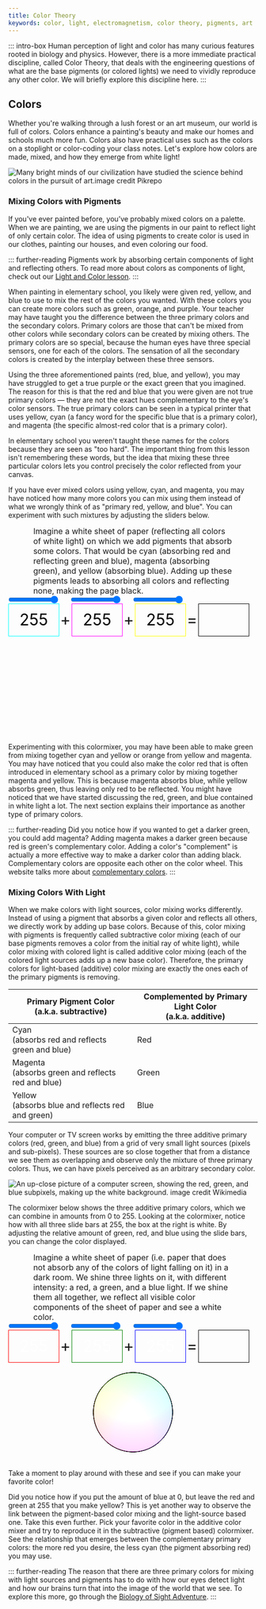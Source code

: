 ```yaml
---
title: Color Theory
keywords: color, light, electromagnetism, color theory, pigments, art
---
```


::: intro-box
Human perception of light and color has many curious features rooted in biology and physics.
However, there is a more immediate practical discipline, called Color Theory, that deals with the engineering questions of what are the base pigments (or colored lights) we need to vividly reproduce any other color.
We will briefly explore this discipline here.
:::


## Colors

Whether you're walking through a lush forest or an art museum, our world is full of colors. Colors enhance a painting's beauty and make our homes and schools much more fun. Colors also have practical uses such as the colors on a stoplight or color-coding your class notes. Let's explore how colors are made, mixed, and how they emerge from white light!

![Many bright minds of our civilization have studied the science behind colors in the pursuit of art.<a class="imagecredit" href="https://www.pikrepo.com/flrza/assorted-paint-kit">image credit Pikrepo</a>](/images/bookpics/assorted_paint_kit.jpg "image credit to Pikrepo")

### Mixing Colors with Pigments

If you've ever painted before, you’ve probably mixed colors on a palette. When we are painting, we are using the pigments in our paint to reflect light of only certain color. The idea of using pigments to create color is used in our clothes, painting our houses, and even coloring our food. 

::: further-reading
Pigments work by absorbing certain components of light and reflecting others. To read more about colors as components of light, check out our [Light and Color lesson](/lightandcolor).
:::

When painting in elementary school, you likely were given red, yellow, and blue to use to mix the rest of the colors you wanted. With these colors you can create more colors such as green, orange, and purple. Your teacher may have taught you the difference between the three primary colors and the secondary colors. Primary colors are those that can't be mixed from other colors while secondary colors can be created by mixing others. The primary colors are so special, because the human eyes have three special sensors, one for each of the colors. The sensation of all the secondary colors is created by the interplay between these three sensors.

<!--TODO: maybe insert image of typical "primary blue, red, yellow" paint bottles -->

Using the three aforementioned paints (red, blue, and yellow), you may have struggled to get a true purple or the exact green that you imagined.
The reason for this is that the red and blue that you were given are not true primary colors — they are not the exact hues complementary to the eye's color sensors.
The true primary colors can be seen in a typical printer that uses yellow, cyan (a fancy word for the specific blue that is a primary color), and magenta (the specific almost-red color that is a primary color). 

<!--TODO: add an animation/widget/image showing where red and magenta are on the color wheel -->

In elementary school you weren't taught these names for the colors because they are seen as "too hard". The important thing from this lesson isn't remembering these words, but the idea that mixing these three particular colors lets you control precisely the color reflected from your canvas.

<!--TODO: add a picture of a painting pallet or easel? -->

If you have ever mixed colors using yellow, cyan, and magenta, you may have noticed how many more colors you can mix using them instead of what we wrongly think of as "primary red, yellow, and blue". You can experiment with such mixtures by adjusting the sliders below.

<style>
#scolortests {
  font-size: 2rem;
}
#scolortests .explain {
  font-size: 1rem;
  width: 80%;
  margin: 0 auto;
}
#scolortests input {
  width: 20%;
  margin: 0;
}
#scolortests span {
  display: inline-block;
  text-align: center;
  vertical-align: middle;
}
#scolortests .spacer {
  width:5%;
}
#scolortests .vis {
  width: 20%;
  height: 2em;
  line-height: 2em;
  border: solid 1px;
  border-color: black;
  color: black;
}
#sredshow {border-color: cyan !important;}
#sgreenshow {border-color: magenta !important;}
#sblueshow {border-color: yellow !important;}
#scolortests .svganim {
  text-align: center;
  width: 200px;
  height: 200px;
  margin: 0 auto;
  position: relative;
}
#scolortests .svganim > span {
  border-radius: 50%;
  width: 100px;
  height: 100px;
  position: absolute;
  mix-blend-mode: multiply;
}
#scolortests .svganim > #mblob {
  left: 50px;
  top: 30px;
  border-radius: 32% 58% 69% 43% / 48% 32% 59% 55%;
}
#scolortests .svganim > #cblob {
  left: 40px;
  top: 40px;
  border-radius: 38% 62% 63% 37% / 41% 44% 56% 59%;
}
#scolortests .svganim > #yblob {
  left: 60px;
  top: 40px;
  border-radius: 31% 45% 74% 35% / 38% 56% 51% 87%;
}
</style>
<div id="scolortests">
<div class="explain">
Imagine a white sheet of paper (reflecting all colors of white light) on which we add pigments that absorb some colors. That would be cyan (absorbing red and reflecting green and blue), magenta (absorbing green), and yellow (absorbing blue). Adding up these pigments leads to absorbing all colors and reflecting none, making the page black.
</div>
<div><input type="range" min="0" max="255" value="255" id="sred"><span class="spacer"></span><input type="range" min="0" max="255" value="255" id="sgreen"><span class="spacer"></span><input type="range" min="0" max="255" value="255" id="sblue"></div>
<div><span class="vis" id="sredshow">255</span><span class="spacer">+</span><span class="vis" id="sgreenshow">255</span><span class="spacer">+</span><span class="vis" id="sblueshow">255</span><span class="spacer">=</span><span class="vis" id="srgbshow">&nbsp;</span></div>
<div class="svganim"><span id="cblob"></span><span id="yblob"></span><span id="mblob"></span></div>
<script>
function schangeColor(){
  var complement_r = document.getElementById("sred").value;
  var complement_g = document.getElementById("sgreen").value;
  var complement_b = document.getElementById("sblue").value;
  document.getElementById("srgbshow").style["background-color"]=`rgb(${255-complement_r},${255-complement_g},${255-complement_b})`;
  document.getElementById("sredshow").innerHTML=complement_r;
  document.getElementById("sredshow").style["background-color"]=`rgb(${255-complement_r},255,255)`;
  document.getElementById("cblob").style["background-color"]=`rgb(${255-complement_r},255,255)`;
  document.getElementById("sgreenshow").innerHTML=complement_g;
  document.getElementById("sgreenshow").style["background-color"]=`rgb(255,${255-complement_g},255)`;
  document.getElementById("mblob").style["background-color"]=`rgb(255,${255-complement_g},255)`;
  document.getElementById("sblueshow").innerHTML=complement_b;
  document.getElementById("sblueshow").style["background-color"]=`rgb(255,255,${255-complement_b})`;
  document.getElementById("yblob").style["background-color"]=`rgb(255,255,${255-complement_b})`;
}
document.getElementById("sred").oninput = schangeColor;
document.getElementById("sgreen").oninput = schangeColor;
document.getElementById("sblue").oninput = schangeColor;
schangeColor();
</script>
</div>
 	  
Experimenting with this colormixer, you may have been able to make green from mixing together cyan and yellow or orange from yellow and magenta. You may have noticed that you could also make the color red that is often introduced in elementary school as a primary color by mixing together magenta and yellow. This is because magenta absorbs blue, while yellow absorbs green, thus leaving only red to be reflected. You might have noticed that we have started discussing the red, green, and blue contained in white light a lot. The next section explains their importance as another type of primary colors.

<!--![Printers use the same principle of mixing different amounts of magenta, cyan, and yellow, in order to reflect only the desired colors. The [halftone technique](https://en.wikipedia.org/wiki/Halftone) is a good example, where microscopic dots of different sizes and colors are used to make the illusion of a smooth color at a distance. <a class="imagecredit" href="https://en.wikipedia.org/wiki/File:Halftoningcolor.svg">image credit Wikimedia</a>](/images/bookpics/halftone.png)-->

<!--TODO: experiment where you have a green leaf but you illuminate it only with red light and all you see is the leaf looking black... maybe even say that this is why growth lights are mostly red / chlorophyll is green>-->

::: further-reading
Did you notice how if you wanted to get a darker green, you could add magenta? Adding magenta makes a darker green because red is green's complementary color. Adding a color's "complement" is actually a more effective way to make a darker color than adding black. Complementary colors are opposite each other on the color wheel. This website talks more about [complementary colors](https://www.thesprucecrafts.com/definition-of-complementary-colors-2577513). 
:::

<!--TODO: The complementary colors link seems unreliable and might stop existing anytime. Find another source. -->

### Mixing Colors With Light 

When we make colors with light sources, color mixing works differently.
Instead of using a pigment that absorbs a given color and reflects all others,
we directly work by adding up base colors.
Because of this, color mixing with pigments is frequently called subtractive color mixing
(each of our base pigments removes a color from the initial ray of white light),
while color mixing with colored light is called additive color mixing
(each of the colored light sources adds up a new base color).
Therefore, the primary colors for light-based (additive) color mixing are exactly the ones each of the primary pigments is removing.

|Primary Pigment Color<br>(a.k.a. subtractive)  | Complemented by Primary Light Color<br>(a.k.a. additive)
|---		|---		
|Cyan<br>(absorbs red and reflects green and blue) | Red
|Magenta<br>(absorbs green and reflects red and blue) | Green
|Yellow<br>(absorbs blue and reflects red and green) | Blue

Your computer or TV screen works by emitting the three additive primary colors (red, green, and blue) from a grid of very small light sources (pixels and sub-pixels). These sources are so close together that from a distance we see them as overlapping and observe only the mixture of three primary colors. Thus, we can have pixels perceived as an arbitrary secondary color.

![An up-close picture of a computer screen, showing the red, green, and blue subpixels, making up the white background. <a class="imagecredit" href="https://commons.wikimedia.org/wiki/File:LCD_Pixels_Macro.jpg">image credit Wikimedia</a>](/images/bookpics/lcd_pixels_macro.jpg "An up-close picture of a computer screen, showing the red, green, and blue subpixels, making up the white background")

The colormixer below shows the three additive primary colors, which we can combine in amounts from 0 to 255. Looking at the colormixer, notice how with all three slide bars at 255, the box at the right is white. By adjusting the relative amount of green, red, and blue using the slide bars, you can change the color displayed.

<style>
#acolortests {
  font-size: 2rem;
}
#acolortests .explain {
  font-size: 1rem;
  width: 80%;
  margin: 0 auto;
}
#acolortests input {
  width: 20%;
  margin: 0;
}
#acolortests span {
  display: inline-block;
  text-align: center;
  vertical-align: middle;
}
#acolortests .spacer {
  width:5%;
}
#acolortests .vis {
  width: 20%;
  height: 2em;
  line-height: 2em;
  border: solid 1px;
  border-color: black;
  color: white;
}
#aredshow {border-color: red !important;}
#agreenshow {border-color: green !important;}
#ablueshow {border-color: blue !important;}
#acolortests .svganim {
  text-align: center;
  width: 100%;
  margin: 0 auto;
}
</style>
<div id="acolortests">
<div class="explain">
Imagine a white sheet of paper (i.e. paper that does not absorb any of the colors of light falling on it) in a dark room. We shine three lights on it, with different intensity: a red, a green, and a blue light. If we shine them all together, we reflect all visible color components of the sheet of paper and see a white color.
</div>
<div><input type="range" min="0" max="255" value="255" id="ared"><span class="spacer"></span><input type="range" min="0" max="255" value="255" id="agreen"><span class="spacer"></span><input type="range" min="0" max="255" value="255" id="ablue"></div>
<div><span class="vis" id="aredshow">255</span><span class="spacer">+</span><span class="vis" id="agreenshow">255</span><span class="spacer">+</span><span class="vis" id="ablueshow">255</span><span class="spacer">=</span><span class="vis" id="argbshow">&nbsp;</span></div>
<div class="svganim">
<svg width="200" height="200" xmlns="http://www.w3.org/2000/svg" markdown=0> <filter id="alight"> <feDiffuseLighting id="asvgred" in="SourceGraphic" result="lightr" lighting-color="#f00" diffuseConstant="1.5"> <fePointLight x="50" y="150" z="80" /> <!--<feSpotLight x="15" y="20" z="40" limitingConeAngle="25" pointsAtX="50" pointsAtY="50" pointsAtZ="20"/>--> </feDiffuseLighting> <feDiffuseLighting id="asvggreen" in="SourceGraphic" result="lightg" lighting-color="#0f0" diffuseConstant="1.5"> <fePointLight x="100" y="30" z="80" /> <!--<feSpotLight x="100" y="-10" z="40" limitingConeAngle="25" pointsAtX="100" pointsAtY="60" pointsAtZ="0"/>--> </feDiffuseLighting> <feDiffuseLighting id="asvgblue" in="SourceGraphic" result="lightb" lighting-color="#00f" diffuseConstant="1.5"> <fePointLight x="150" y="150" z="80" /> <!--<feSpotLight x="185" y="20" z="40" limitingConeAngle="25" pointsAtX="150" pointsAtY="50" pointsAtZ="20"/>--> </feDiffuseLighting> <feComposite in="SourceGraphic" in2="lightr" result="sourceWithR" operator="arithmetic" k1="1" k2="0" k3="0" k4="0"/>    <feComposite in="SourceGraphic" in2="lightg" result="sourceWithG" operator="arithmetic" k1="1" k2="0" k3="0" k4="0"/>    <feComposite in="SourceGraphic" in2="lightb" result="sourceWithB" operator="arithmetic" k1="1" k2="0" k3="0" k4="0"/>    <feComposite in="sourceWithR" in2="sourceWithG" result="sourceWithRG" operator="arithmetic" k1="0" k2="1" k3="1" k4="0"/>    <feComposite in="sourceWithRG" in2="sourceWithB" result="sourceWithRGB" operator="arithmetic" k1="0" k2="1" k3="1" k4="0"/>    </filter> <circle cx="100" cy="100" r="80" fill="white" stroke="black" stroke-opacity="1" filter="url(#alight)" /> </svg>
</div>
<script>
function achangeColor(){
  var r = document.getElementById("ared").value;
  var g = document.getElementById("agreen").value;
  var b = document.getElementById("ablue").value;
  document.getElementById("argbshow").style["background-color"]=`rgb(${r},${g},${b})`;
  document.getElementById("aredshow").innerHTML=r;
  document.getElementById("aredshow").style["background-color"]=`rgb(${r},0,0)`;
  document.getElementById("asvgred").setAttribute("lighting-color",`rgb(${r},0,0)`);
  document.getElementById("agreenshow").innerHTML=g;
  document.getElementById("agreenshow").style["background-color"]=`rgb(0,${g},0)`;
  document.getElementById("asvggreen").setAttribute("lighting-color",`rgb(0,${g},0)`);
  document.getElementById("ablueshow").innerHTML=b;
  document.getElementById("ablueshow").style["background-color"]=`rgb(0,0,${b})`;
  document.getElementById("asvgblue").setAttribute("lighting-color",`rgb(0,0,${b})`);
}
document.getElementById("ared").oninput = achangeColor;
document.getElementById("agreen").oninput = achangeColor;
document.getElementById("ablue").oninput = achangeColor;
achangeColor();
</script>
</div>

Take a moment to play around with these and see if you can make your favorite color!

Did you notice how if you put the amount of blue at 0, but leave the red and green at 255 that you make yellow? 
This is yet another way to observe the link between the pigment-based color mixing and the light-source based one. Take this even further. Pick your favorite color in the additive color mixer and try to reproduce it in the subtractive (pigment based) colormixer. See the relationship that emerges between the complementary primary colors: the more red you desire, the less cyan (the pigment absorbing red) you may use.

::: further-reading
The reason that there are three primary colors for mixing with light sources and pigments has to do with how our eyes detect light and how our brains turn that into the image of the world that we see. To explore this more, go through the [Biology of Sight Adventure](/sight).
:::


<!--TODO: maybe the sliders in this activity should go from 0 to 100, not from 0 to 255-->

